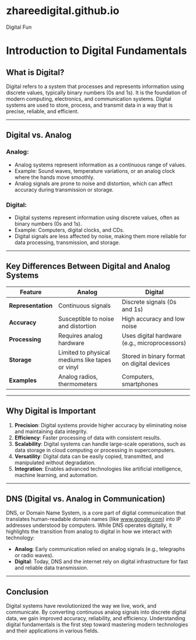 # zhareedigital.github.io
Digital Fun
# Introduction to Digital Fundamentals

## What is Digital?

Digital refers to a system that processes and represents information using discrete values, typically binary numbers (0s and 1s). It is the foundation of modern computing, electronics, and communication systems. Digital systems are used to store, process, and transmit data in a way that is precise, reliable, and efficient.

---

## Digital vs. Analog

### Analog:
- Analog systems represent information as a continuous range of values.
- Example: Sound waves, temperature variations, or an analog clock where the hands move smoothly.
- Analog signals are prone to noise and distortion, which can affect accuracy during transmission or storage.

### Digital:
- Digital systems represent information using discrete values, often as binary numbers (0s and 1s).
- Example: Computers, digital clocks, and CDs.
- Digital signals are less affected by noise, making them more reliable for data processing, transmission, and storage.

---

## Key Differences Between Digital and Analog Systems

| Feature             | Analog                         | Digital                       |
|---------------------|--------------------------------|-------------------------------|
| **Representation** | Continuous signals             | Discrete signals (0s and 1s)  |
| **Accuracy**       | Susceptible to noise and distortion | High accuracy and low noise   |
| **Processing**     | Requires analog hardware        | Uses digital hardware (e.g., microprocessors) |
| **Storage**        | Limited to physical mediums like tapes or vinyl | Stored in binary format on digital devices |
| **Examples**       | Analog radios, thermometers    | Computers, smartphones        |

---

## Why Digital is Important

1. **Precision**: Digital systems provide higher accuracy by eliminating noise and maintaining data integrity.
2. **Efficiency**: Faster processing of data with consistent results.
3. **Scalability**: Digital systems can handle large-scale operations, such as data storage in cloud computing or processing in supercomputers.
4. **Versatility**: Digital data can be easily copied, transmitted, and manipulated without degradation.
5. **Integration**: Enables advanced technologies like artificial intelligence, machine learning, and automation.

---

## DNS (Digital vs. Analog in Communication)

DNS, or Domain Name System, is a core part of digital communication that translates human-readable domain names (like www.google.com) into IP addresses understood by computers. While DNS operates digitally, it highlights the transition from analog to digital in how we interact with technology:
- **Analog**: Early communication relied on analog signals (e.g., telegraphs or radio waves).
- **Digital**: Today, DNS and the internet rely on digital infrastructure for fast and reliable data transmission.

---

## Conclusion

Digital systems have revolutionized the way we live, work, and communicate. By converting continuous analog signals into discrete digital data, we gain improved accuracy, reliability, and efficiency. Understanding digital fundamentals is the first step toward mastering modern technologies and their applications in various fields.
